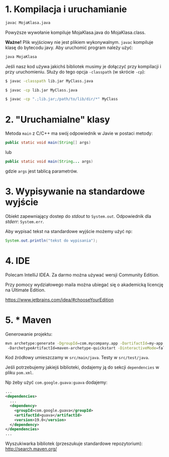 # 1. Kompilacja i uruchamianie
```bash
javac MojaKlasa.java
```
Powyższe wywołanie kompiluje MojaKlasa.java do MojaKlasa.class.

**Ważne!** Plik wyjściowy nie jest plikiem wykonywalnym. `javac` kompiluje klasę do bytecodu javy.
Aby uruchomić program należy użyć:
```bash
java MojaKlasa
```

Jeśli nasz kod używa jakichś bibliotek musimy je dołączyć przy kompilacji i przy uruchomieniu. Służy do tego opcja `-classpath` (w skrócie `-cp`):

```bash
$ javac -classpath lib.jar MyClass.java
```
```bash
$ javac -cp lib.jar MyClass.java
```
```bash
$ javac -cp ".;lib.jar;/path/to/lib/dir/*" MyClass
```

# 2. "Uruchamialne" klasy
Metoda `main` z C/C++ ma swój odpowiednik w Javie w postaci metody:
```java
public static void main(String[] args)
```
lub
```java
public static void main(String... args)
```

gdzie `args` jest tablicą parametrów.

# 3. Wypisywanie na standardowe wyjście
Obiekt zapewniający dostep do *stdout* to `System.out`. Odpowiednik dla *stderr*: `System.err`.

Aby wypisać tekst na standardowe wyjście możemy użyć np:
```java
System.out.println("tekst do wypisania");

```

# 4. IDE
Polecam IntelliJ IDEA. Za darmo można używać wersji Community Edition.

Przy pomocy wydziałowego maila można ubiegać się o akademicką licencję na Ultimate Edition.

https://www.jetbrains.com/idea/#chooseYourEdition


# 5. * Maven
Generowanie projektu:
```bash
mvn archetype:generate -DgroupId=com.mycompany.app -DartifactId=my-app
 -DarchetypeArtifactId=maven-archetype-quickstart -DinteractiveMode=false
```

Kod źródłowy umieszczamy w `src/main/java`.
Testy w `src/test/java`.

Jeśli potrzebujemy jakiejś biblioteki, dodajemy ją do sekcji `dependencies` w pliku `pom.xml`.

Np żeby użyć `com.google.guava:guava` dodajemy:
```xml
...
<dependencies>
  ...
  <dependency>
    <groupId>com.google.guava</groupId>
    <artifactId>guava</artifactId>
    <version>19.0</version>
  </dependency>
</dependencies>
...
```


Wyszukiwarka bibliotek (przeszukuje standardowe repozytorium): http://search.maven.org/
